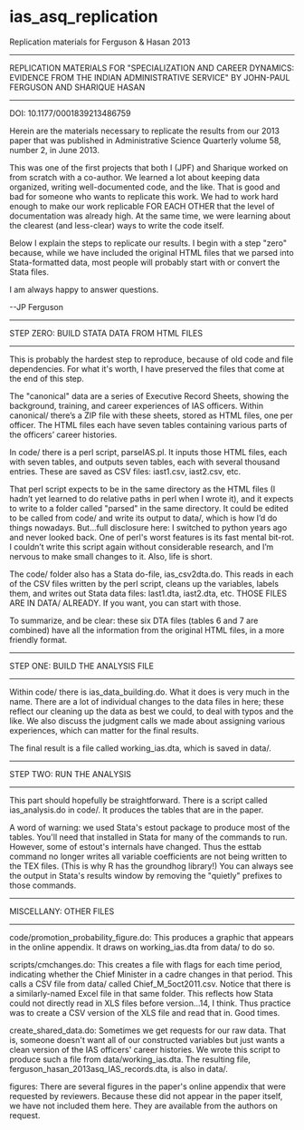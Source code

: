 # ias_asq_replication
Replication materials for Ferguson &amp; Hasan 2013

*************************************************************************
REPLICATION MATERIALS FOR "SPECIALIZATION AND CAREER DYNAMICS: EVIDENCE FROM THE INDIAN ADMINISTRATIVE SERVICE"
BY JOHN-PAUL FERGUSON AND SHARIQUE HASAN
*************************************************************************

DOI: 10.1177/0001839213486759

Herein are the materials necessary to replicate the results from our 2013 paper that was published in Administrative Science Quarterly volume 58, number 2, in June 2013.  

This was one of the first projects that both I (JPF) and Sharique worked on from scratch with a co-author. We learned a lot about keeping data organized, writing well-documented code, and the like.  That is good and bad for someone who wants to replicate this work.  We had to work hard enough to make our work replicable FOR EACH OTHER that the level of documentation was already high.  At the same time, we were learning about the clearest (and less-clear) ways to write the code itself.

Below I explain the steps to replicate our results.  I begin with a step "zero" because, while we have included the original HTML files that we parsed into Stata-formatted data, most people will probably start with or convert the Stata files.

I am always happy to answer questions.

--JP Ferguson

*************************************************************************
STEP ZERO: BUILD STATA DATA FROM HTML FILES
*************************************************************************

This is probably the hardest step to reproduce, because of old code and file dependencies.  For what it's worth, I have preserved the files that come at the end of this step.

The "canonical" data are a series of Executive Record Sheets, showing the background, training, and career experiences of IAS officers.  Within canonical/  there’s a ZIP file with these sheets, stored as HTML files, one per officer.  The HTML files each have seven tables containing various parts of the officers’ career histories.

In code/ there is a perl script, parseIAS.pl.  It inputs those HTML files, each with seven tables, and outputs seven tables, each with several thousand entries.  These are saved as CSV files: iast1.csv, iast2.csv, etc.

That perl script expects to be in the same directory as the HTML files (I hadn’t yet learned to do relative paths in perl when I wrote it), and it expects to write to a folder called "parsed" in the same directory.  It could be edited to be called from code/ and write its output to data/, which is how I’d
do things nowadays.  But...full disclosure here: I switched to python years ago and never looked back.  One of perl's worst features is its fast mental bit-rot.  I couldn’t write this script again without considerable research, and I’m nervous to make small changes to it.  Also, life is short.

The code/ folder also has a Stata do-file, ias_csv2dta.do.  This reads in each of the CSV files written by the perl script, cleans up the variables, labels them, and writes out Stata data files: last1.dta, iast2.dta, etc. THOSE FILES ARE IN DATA/ ALREADY. If you want, you can start with those.

To summarize, and be clear: these six DTA files (tables 6 and 7 are combined) have all the information from the original HTML files, in a more friendly format.

*************************************************************************
STEP ONE: BUILD THE ANALYSIS FILE
*************************************************************************

Within code/ there is ias_data_building.do.  What it does is very much in the name.  There are a lot of individual changes to the data files in here; these reflect our cleaning up the data as best we could, to deal with typos and the like.  We also discuss the judgment calls we made about assigning various experiences, which can matter for the final results.

The final result is a file called working_ias.dta, which is saved in data/.

*************************************************************************
STEP TWO: RUN THE ANALYSIS
*************************************************************************

This part should hopefully be straightforward.  There is a script called ias_analysis.do in code/.  It produces the tables that are in the paper.

A word of warning: we used Stata's estout package to produce most of the tables.  You'll need that installed in Stata for many of the commands to run.  However, some of estout's internals have changed.  Thus the esttab command no longer writes all variable coefficients are not being written to the TEX files.  (This is why R has the groundhog library!)  You can always see the output in Stata's results window by removing the "quietly" prefixes to those commands.

*************************************************************************
MISCELLANY: OTHER FILES
*************************************************************************

code/promotion_probability_figure.do: This produces a graphic that appears in the online appendix.  It draws on working_ias.dta from data/ to do so.

scripts/cmchanges.do: This creates a file with flags for each time period, indicating whether the Chief Minister in a cadre changes in that period.  This calls a CSV file from data/ called Chief_M_5oct2011.csv.  Notice that there is a similarly-named Excel file in that same folder.  This reflects how Stata could not directly read in XLS files before version...14, I think.  Thus practice was to create a CSV version of the XLS file and read that in.  Good times.

create_shared_data.do: Sometimes we get requests for our raw data.  That is, someone doesn't want all of our constructed variables but just wants a clean version of the IAS officers' career histories.  We wrote this script to produce such a file from data/working_ias.dta.  The resulting file, ferguson_hasan_2013asq_IAS_records.dta, is also in data/.

figures: There are several figures in the paper's online appendix that were requested by reviewers. Because these did not appear in the paper itself, we have not included them here. They are available from the authors on request.
